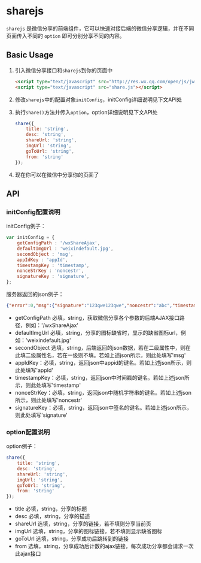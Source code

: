 # sharejs
`sharejs` 是微信分享的前端组件，它可以快速对接后端的微信分享逻辑，并在不同页面传入不同的 `option` 即可分别分享不同的内容。
## Basic Usage
1. 引入微信分享接口和`sharejs`到你的页面中
	
    ```html
    <script type="text/javascript" src="http://res.wx.qq.com/open/js/jweixin-1.0.0.js"></script>
	<script type="text/javascript" src="share.js"></script>
    ```

2. 修改`sharejs`中的配置对象`initConfig`，initConfig详细说明见下文API处

3. 执行`share()`方法并传入`option`，option详细说明见下文API处

    ```javascript
    share({
		title: 'string',
		desc: 'string',
		shareUrl: 'string',
		imgUrl: 'string',
		goToUrl: 'string',
		from: 'string'
	});
    ```

4. 现在你可以在微信中分享你的页面了

## API

### initConfig配置说明

initConfig例子：
```javascript
var initConfig = {
    getConfigPath : '/wxShareAjax',
    defaultImgUrl : 'weixindefault.jpg',
    secondObject : 'msg',
    appIdKey : 'appId',
    timestampKey : 'timestamp',
    nonceStrKey : 'noncestr',
    signatureKey : 'signature',
};
```

服务器返回的json例子：
```json
{"error":0,"msg":{"signature":"123qwe123qwe","noncestr":"abc","timestamp":1453279155,"appId":"wxxxxxx","url":"http:\/\/xxx.com"}}
```

* getConfigPath 必填，string，获取微信分享各个参数的后端AJAX接口路径，例如：'/wxShareAjax'
* defaultImgUrl 必填，string，分享的图标缺省时，显示的缺省图标url，例如：'weixindefault.jpg'
* secondObject 选填，string，后端返回的json数据，若在二级属性中，则在此填二级属性名，若在一级则不填。若如上述json所示，则此处填写'msg'
* appIdKey：必填，string，返回json中appid的键名。若如上述json所示，则此处填写'appId'
* timestampKey：必填，string，返回json中时间戳的键名。若如上述json所示，则此处填写'timestamp'
* nonceStrKey：必填，string，返回json中随机字符串的键名。若如上述json所示，则此处填写'noncestr'
* signatureKey：必填，string，返回json中签名的键名。若如上述json所示，则此处填写'signature'

### option配置说明

option例子：
```javascript
share({
	title: 'string',
	desc: 'string',
	shareUrl: 'string',
	imgUrl: 'string',
	goToUrl: 'string',
	from: 'string'
});
```
* title 必填，string，分享的标题
* desc 必填，string，分享的描述
* shareUrl 选填，string，分享的链接，若不填则分享当前页
* imgUrl 选填，string，分享的图标链接，若不填则显示缺省图标
* goToUrl 选填，string，分享成功后跳转到的链接
* from 选填，string，分享成功后计数的ajax链接，每次成功分享都会请求一次此ajax接口
